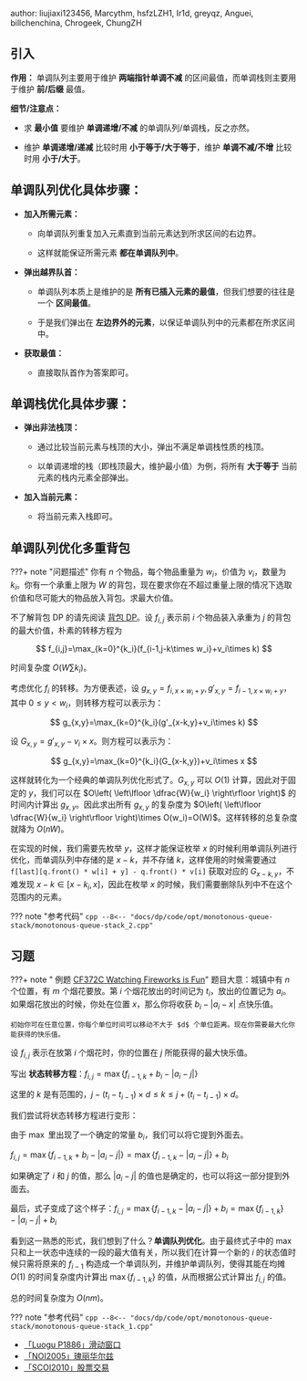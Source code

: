 author: liujiaxi123456, Marcythm, hsfzLZH1, Ir1d, greyqz, Anguei, billchenchina, Chrogeek, ChungZH

## 引入

**作用：** 单调队列主要用于维护 **两端指针单调不减** 的区间最值，而单调栈则主要用于维护 **前/后缀** 最值。

**细节/注意点：**

- 求 **最小值** 要维护 **单调递增/不减** 的单调队列/单调栈，反之亦然。

- 维护 **单调递增/递减** 比较时用 **小于等于/大于等于**，维护 **单调不减/不增** 比较时用 **小于/大于**。

## 单调队列优化具体步骤：

- **加入所需元素：**

  + 向单调队列重复加入元素直到当前元素达到所求区间的右边界。
  
  + 这样就能保证所需元素 **都在单调队列中**。

- **弹出越界队首：** 

  + 单调队列本质上是维护的是 **所有已插入元素的最值**，但我们想要的往往是一个 **区间最值**。
  
  + 于是我们弹出在 **左边界外的元素**，以保证单调队列中的元素都在所求区间中。
  
- **获取最值：**
  
  + 直接取队首作为答案即可。

## 单调栈优化具体步骤：

- **弹出非法栈顶：**

  + 通过比较当前元素与栈顶的大小，弹出不满足单调栈性质的栈顶。
  
  + 以单调递增的栈（即栈顶最大，维护最小值）为例，将所有 **大于等于** 当前元素的栈内元素全部弹出。
  
- **加入当前元素：**

  + 将当前元素入栈即可。

## 单调队列优化多重背包

???+ note "问题描述"
    你有 $n$ 个物品，每个物品重量为 $w_i$，价值为 $v_i$，数量为 $k_i$。你有一个承重上限为 $W$ 的背包，现在要求你在不超过重量上限的情况下选取价值和尽可能大的物品放入背包。求最大价值。

不了解背包 DP 的请先阅读 [背包 DP](../knapsack.md)。设 $f_{i,j}$ 表示前 $i$ 个物品装入承重为 $j$ 的背包的最大价值，朴素的转移方程为

$$
f_{i,j}=\max_{k=0}^{k_i}(f_{i-1,j-k\times w_i}+v_i\times k)
$$

时间复杂度 $O(W\sum k_i)$。

考虑优化 $f_i$ 的转移。为方便表述，设 $g_{x,y}=f_{i,x\times w_i+y},g'_{x,y}=f_{i-1,x\times w_i+y}$，其中 $0\le y \lt w_i$，则转移方程可以表示为：

$$
g_{x,y}=\max_{k=0}^{k_i}(g'_{x-k,y}+v_i\times k)
$$

设 $G_{x,y}=g'_{x,y}-v_i\times x$。则方程可以表示为：

$$
g_{x,y}=\max_{k=0}^{k_i}(G_{x-k,y})+v_i\times x
$$

这样就转化为一个经典的单调队列优化形式了。$G_{x,y}$ 可以 $O(1)$ 计算，因此对于固定的 $y$，我们可以在 $O\left( \left\lfloor \dfrac{W}{w_i} \right\rfloor \right)$ 的时间内计算出 $g_{x,y}$。因此求出所有 $g_{x,y}$ 的复杂度为 $O\left( \left\lfloor \dfrac{W}{w_i} \right\rfloor \right)\times O(w_i)=O(W)$。这样转移的总复杂度就降为 $O(nW)$。

在实现的时候，我们需要先枚举 $y$，这样才能保证枚举 $x$ 的时候利用单调队列进行优化，而单调队列中存储的是 $x-k$，并不存储 $k$，这样使用的时候需要通过 `f[last][q.front() * w[i] + y] - q.front() * v[i]` 获取对应的 $G_{x-k,y}$，不难发现 $x-k\in [x - k_i,x]$，因此在枚举 $x$ 的时候，我们需要删除队列中不在这个范围内的元素。

??? note "参考代码"
    ```cpp
    --8<-- "docs/dp/code/opt/monotonous-queue-stack/monotonous-queue-stack_2.cpp"
    ```

## 习题

???+ note " 例题 [CF372C Watching Fireworks is Fun](http://codeforces.com/problemset/problem/372/C)"
    题目大意：城镇中有 $n$ 个位置，有 $m$ 个烟花要放。第 $i$ 个烟花放出的时间记为 $t_i$，放出的位置记为 $a_i$。如果烟花放出的时候，你处在位置 $x$，那么你将收获 $b_i-|a_i-x|$ 点快乐值。
    
    初始你可在任意位置，你每个单位时间可以移动不大于 $d$ 个单位距离。现在你需要最大化你能获得的快乐值。

设 $f_{i,j}$ 表示在放第 $i$ 个烟花时，你的位置在 $j$ 所能获得的最大快乐值。

写出 **状态转移方程**：$f_{i,j}=\max\{f_{i-1,k}+b_i-|a_i-j|\}$

这里的 $k$ 是有范围的，$j-(t_{i}-t_{i-1})\times d\le k\le j+(t_{i}-t_{i-1})\times d$。

我们尝试将状态转移方程进行变形：

由于 $\max$ 里出现了一个确定的常量 $b_i$，我们可以将它提到外面去。

$f_{i,j}=\max\{f_{i-1,k}+b_i-|a_i-j|\}=\max\{f_{i-1,k}-|a_i-j|\}+b_i$

如果确定了 $i$ 和 $j$ 的值，那么 $|a_i-j|$ 的值也是确定的，也可以将这一部分提到外面去。

最后，式子变成了这个样子：$f_{i,j}=\max\{f_{i-1,k}-|a_i-j|\}+b_i=\max\{f_{i-1,k}\}-|a_i-j|+b_i$

看到这一熟悉的形式，我们想到了什么？**单调队列优化**。由于最终式子中的 $\max$ 只和上一状态中连续的一段的最大值有关，所以我们在计算一个新的 $i$ 的状态值时候只需将原来的 $f_{i-1}$ 构造成一个单调队列，并维护单调队列，使得其能在均摊 $O(1)$ 的时间复杂度内计算出 $\max\{f_{i-1,k}\}$ 的值，从而根据公式计算出 $f_{i,j}$ 的值。

总的时间复杂度为 $O(nm)$。

??? note "参考代码"
    ```cpp
    --8<-- "docs/dp/code/opt/monotonous-queue-stack/monotonous-queue-stack_1.cpp"
    ```
    
-   [「Luogu P1886」滑动窗口](https://loj.ac/problem/10175)
-   [「NOI2005」瑰丽华尔兹](https://www.luogu.com.cn/problem/P2254)
-   [「SCOI2010」股票交易](https://loj.ac/problem/10183)
